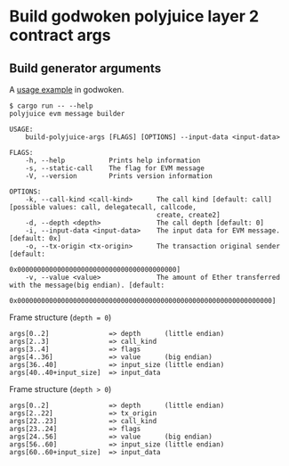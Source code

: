
# Build godwoken polyjuice layer 2 contract args


## Build generator arguments

A [usage example](https://github.com/TheWaWaR/godwoken/blob/7d9f0e835c93def4f1ade4ebdaa27683411da406/crates/generator/src/tests/examples.rs#L22-L79) in godwoken.
```
$ cargo run -- --help
polyjuice evm message builder 

USAGE:
    build-polyjuice-args [FLAGS] [OPTIONS] --input-data <input-data>

FLAGS:
    -h, --help           Prints help information
    -s, --static-call    The flag for EVM message
    -V, --version        Prints version information

OPTIONS:
    -k, --call-kind <call-kind>      The call kind [default: call]  [possible values: call, delegatecall, callcode,
                                     create, create2]
    -d, --depth <depth>              The call depth [default: 0]
    -i, --input-data <input-data>    The input data for EVM message. [default: 0x]
    -o, --tx-origin <tx-origin>      The transaction original sender [default:
                                     0x0000000000000000000000000000000000000000]
    -v, --value <value>              The amount of Ether transferred with the message(big endian). [default:
                                     0x0000000000000000000000000000000000000000000000000000000000000000]
```

Frame structure (`depth = 0`)
```
args[0..2]               => depth      (little endian)
args[2..3]               => call_kind
args[3..4]               => flags
args[4..36]              => value      (big endian)
args[36..40]             => input_size (little endian)
args[40..40+input_size]  => input_data
```

Frame structure (`depth > 0`)
```
args[0..2]               => depth      (little endian)
args[2..22]              => tx_origin
args[22..23]             => call_kind
args[23..24]             => flags
args[24..56]             => value      (big endian)
args[56..60]             => input_size (little endian)
args[60..60+input_size]  => input_data
```
